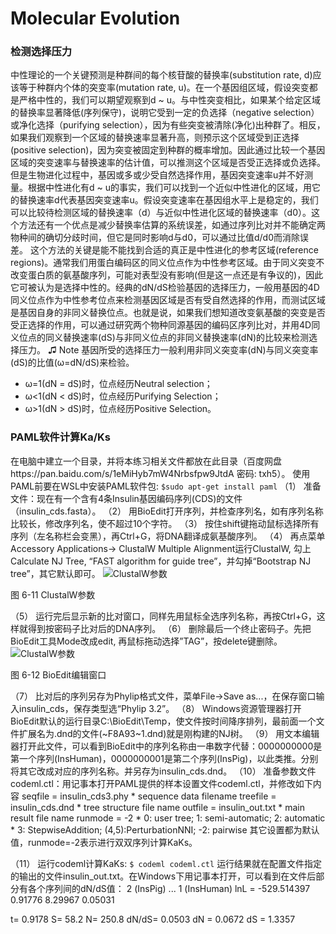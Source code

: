 # Molecular Evolution

### 检测选择压力
中性理论的一个关键预测是种群间的每个核苷酸的替换率(substitution rate, d)应该等于种群内个体的突变率(mutation rate, u)。在一个基因组区域，假设突变都是严格中性的，我们可以期望观察到d ~ u。与中性突变相比，如果某个给定区域的替换率显著降低(序列保守)，说明它受到一定的负选择（negative selection）或净化选择（purifying selection），因为有些突变被清除(净化)出种群了。相反，如果我们观察到一个区域的替换速率显著升高，则预示这个区域受到正选择(positive selection)，因为突变被固定到种群的概率增加。因此通过比较一个基因区域的突变速率与替换速率的估计值，可以推测这个区域是否受正选择或负选择。
但是生物进化过程中，基因或多或少受自然选择作用，基因突变速率u并不好测量。根据中性进化有d ~ u的事实，我们可以找到一个近似中性进化的区域，用它的替换速率d代表基因突变速率u。假设突变速率在基因组水平上是稳定的，我们可以比较待检测区域的替换速率（d）与近似中性进化区域的替换速率（d0）。这个方法还有一个优点是减少替换率估算的系统误差，如通过序列比对并不能确定两物种间的确切分歧时间，但它是同时影响d与d0，可以通过比值d/d0而消除误差。
这个方法的关键是能不能找到合适的真正是中性进化的参考区域(reference regions)。通常我们用蛋白编码区的同义位点作为中性参考区域。由于同义突变不改变蛋白质的氨基酸序列，可能对表型没有影响(但是这一点还是有争议的)，因此它可被认为是选择中性的。经典的dN/dS检验基因的选择压力，一般用基因的4D同义位点作为中性参考位点来检测基因区域是否有受自然选择的作用，而测试区域是基因自身的非同义替换位点。也就是说，如果我们想知道改变氨基酸的突变是否受正选择的作用，可以通过研究两个物种同源基因的编码区序列比对，并用4D同义位点的同义替换速率(dS)与非同义位点的非同义替换速率(dN)的比较来检测选择压力。
♫ Note
基因所受的选择压力一般利用非同义突变率(dN)与同义突变率(dS)的比值(ω=dN/dS)来检验。
* ω=1(dN = dS)时，位点经历Neutral selection；
* ω<1(dN < dS)时，位点经历Purifying Selection；
* ω>1(dN > dS)时，位点经历Positive Selection。



### PAML软件计算Ka/Ks
在电脑中建立一个目录，并将本练习相关文件都放在此目录（百度网盘https://pan.baidu.com/s/1eMiHyb7mW4Nrbsfpw9JtdA 密码: txh5）。
使用PAML前要在WSL中安装PAML软件包:
`$sudo apt-get install paml`
（1）	准备文件：现在有一个含有4条Insulin基因编码序列(CDS)的文件（insulin_cds.fasta）。
（2）	用BioEdit打开序列，并检查序列名，如有序列名称比较长，修改序列名，使不超过10个字符。
（3）	 按住shift键拖动鼠标选择所有序列（左名称栏会变黑），再Ctrl+G，将DNA翻译成氨基酸序列。
（4）	 再点菜单Accessory Applications-> ClustalW Multiple Alignment运行ClustalW, 勾上Calculate NJ Tree, “FAST algorithm for guide tree”，并勾掉“Bootstrap NJ tree”，其它默认即可。
![ClustalW参数](https://raw.githubusercontent.com/adong77/bigbook/master/imageBed/book/fig6-11.png)

图 6-11 ClustalW参数

（5）	 运行完后显示新的比对窗口，同样先用鼠标全选序列名称，再按Ctrl+G，这样就得到按密码子比对后的DNA序列。
（6）	删除最后一个终止密码子。先把BioEdit工具Mode改成edit, 再鼠标拖动选择”TAG”，按delete键删除。
![ClustalW参数](https://raw.githubusercontent.com/adong77/bigbook/master/imageBed/book/fig6-12.jpg)

图 6-12 BioEdit编辑窗口

（7）	比对后的序列另存为Phylip格式文件，菜单File->Save as...，在保存窗口输入insulin_cds，保存类型选“Phylip 3.2”。
（8）	Windows资源管理器打开BioEdit默认的运行目录C:\BioEdit\Temp，使文件按时间降序排列，最前面一个文件扩展名为.dnd的文件(~F8A93~1.dnd)就是刚构建的NJ树。
（9）	用文本编辑器打开此文件，可以看到BioEdit中的序列名称由一串数字代替：0000000000是第一个序列(InsHuman)，0000000001是第二个序列(InsPig)，以此类推。分别将其它改成对应的序列名称。并另存为insulin_cds.dnd。
（10）	准备参数文件codeml.ctl：用记事本打开PAML提供的样本设置文件codeml.ctl，并修改如下内容
      seqfile = insulin_cds3.phy * sequence data filename
      treefile = insulin_cds.dnd     * tree structure file name
      outfile = insulin_out.txt   * main result file name
      runmode = -2  * 0: user tree;  1: semi-automatic;  2: automatic
                   * 3: StepwiseAddition; (4,5):PerturbationNNI; -2: pairwise
其它设置都为默认值，runmode=-2表示进行双双序列计算KaKs。

（11）	运行codeml计算KaKs: 
`$ codeml codeml.ctl`
运行结果就在配置文件指定的输出的文件insulin_out.txt。在Windows下用记事本打开，可以看到在文件后部分有各个序列间的dN/dS值：
2 (InsPig) ... 1 (InsHuman)
lnL = -529.514397
  0.91776  8.29967  0.05031
 
t= 0.9178  S=    58.2  N=   250.8  dN/dS=  0.0503  dN = 0.0672  dS = 1.3357


